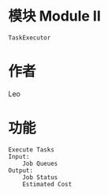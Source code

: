 # 模块  Module II
    TaskExecutor

# 作者
  Leo

# 功能
    Execute Tasks
    Input:
        Job Queues
    Output:
        Job Status
        Estimated Cost

